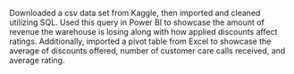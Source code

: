 Downloaded a csv data set from Kaggle, then imported and cleaned utilizing SQL.
Used this query in Power BI to showcase the amount of revenue the warehouse is losing along with how applied discounts affect ratings.
Additionally, imported a pivot table from Excel to showcase the average of discounts offered, number of customer care calls received, and average rating.
